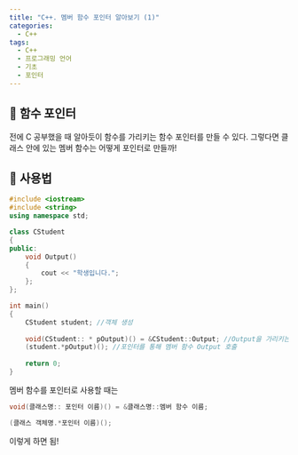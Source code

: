 ```yaml
---
title: "C++. 멤버 함수 포인터 알아보기 (1)"
categories:
  - C++
tags:
  - C++
  - 프로그래밍 언어
  - 기초
  - 포인터
---
```


## 🌟 함수 포인터

전에 C 공부했을 때 알아듯이 함수를 가리키는 함수 포인터를 만들 수 있다. 그렇다면 클래스 안에 있는 멤버 함수는 어떻게 포인터로 만들까!



## 🌟 사용법

```c++
#include <iostream>
#include <string>
using namespace std;

class CStudent
{
public:
    void Output()
    {
        cout << "학생입니다.";
    };
};

int main()
{
    CStudent student; //객체 생성
    
    void(CStudent:: * pOutput)() = &CStudent::Output; //Output을 가리키는 포인터 생성
    (student.*pOutput)(); //포인터를 통해 멤버 함수 Output 호출
    
    return 0;
}
```



멤버 함수를 포인터로 사용할 때는

```c++
void(클래스명:: 포인터 이름)() = &클래스명::멤버 함수 이름;

(클래스 객체명.*포인터 이름)();
```

이렇게 하면 됨!
